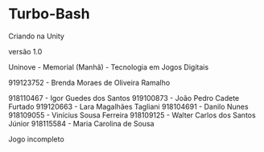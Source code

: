 # Turbo-Bash

Criando na Unity

versão 1.0

Uninove - Memorial (Manhã) - Tecnologia em Jogos Digitais

919123752 - Brenda Moraes de Oliveira Ramalho

918110467 - Igor Guedes dos Santos
919100873 - João Pedro Cadete Furtado
919120663 - Lara Magalhães Tagliani
918104691 - Danilo Nunes
918109055 - Vinícius Sousa Ferreira
918109125 - Walter Carlos dos Santos Júnior
918115584 - Maria Carolina de Sousa






Jogo incompleto
